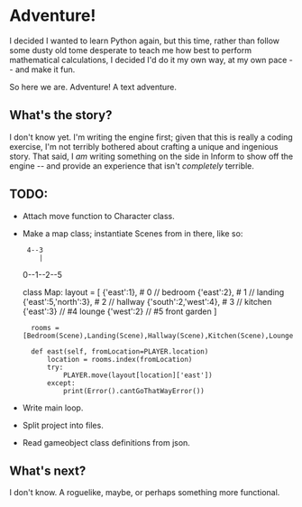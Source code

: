 # Adventure!
I decided I wanted to learn Python again, but this time, rather than follow
some dusty old tome desperate to teach me how best to perform mathematical
calculations, I decided I'd do it my own way, at my own pace -- and make it 
fun. 

So here we are. Adventure! A text adventure.

## What's the story?
I don't know yet. I'm writing the engine first; given that this is really
a coding exercise, I'm not terribly bothered about crafting a unique and
ingenious story. That said, I *am* writing something on the side in Inform
to show off the engine -- and provide an experience that isn't *completely*
terrible.

## TODO:
* Attach move function to Character class.
* Make a map class; instantiate Scenes from in there, like so:

       4--3
          |
    0--1--2--5

    class Map:
        layout = [
                  {'east':1}, # 0 // bedroom
                  {'east':2}, # 1 // landing
                  {'east':5,'north':3}, # 2 // hallway
                  {'south':2,'west':4}, # 3 // kitchen
                  {'east':3} // #4 lounge
                  {'west':2} // #5 front garden
                 ]

        rooms = [Bedroom(Scene),Landing(Scene),Hallway(Scene),Kitchen(Scene),Lounge(Scene),FrontGarden(Scene)]
        
        def east(self, fromLocation=PLAYER.location)
            location = rooms.index(fromLocation)
            try:
                PLAYER.move(layout[location]['east'])
            except:
                print(Error().cantGoThatWayError())
    
* Write main loop.
* Split project into files.
* Read gameobject class definitions from json.

## What's next?
I don't know. A roguelike, maybe, or perhaps something more functional.
